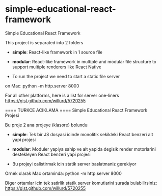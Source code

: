 # simple-educational-react-framework
Simple Educational React Framework

This project is separated into 2 folders
- **simple**: React-like framework in 1 source file
- **modular**: React-like framework in multiple and modular file structure to support multiple renderers like React Native

- To run the project we need to start a static file server

on Mac:
python -m http.server 8000

For all other platforms, here is a list for server one-liners
https://gist.github.com/willurd/5720255


==== TURKCE ACIKLAMA ====
Simple Educational React Framework Projesi

Bu proje 2 ana projeye (klasore) bolundu
- **simple**: Tek bir JS dosyasi icinde monolitik sekildeki React benzeri alt yapi projesi
- **modular**: Moduler yapiya sahip ve alt yapida degisik render motorlarini destekleyen React benzeri yapi projesi 

- Bu projeyi calistirmak icin statik server baslatmaniz gerekiyor

Ornek olarak Mac ortaminda:
python -m http.server 8000

Diger ortamlar icin tek satirlik statik server komutlarini surada bulabilirsiniz:
https://gist.github.com/willurd/5720255
